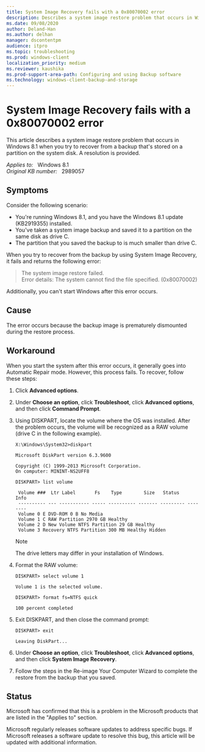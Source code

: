 ```yaml
---
title: System Image Recovery fails with a 0x80070002 error
description: Describes a system image restore problem that occurs in Windows 8.1 when you try to recover from a backup that's stored on a partition on the system disk. A resolution is provided.
ms.date: 09/08/2020
author: Deland-Han
ms.author: delhan
manager: dscontentpm
audience: itpro
ms.topic: troubleshooting
ms.prod: windows-client
localization_priority: medium
ms.reviewer: kaushika
ms.prod-support-area-path: Configuring and using Backup software
ms.technology: windows-client-backup-and-storage
---
```

# System Image Recovery fails with a 0x80070002 error

This article describes a system image restore problem that occurs in Windows 8.1 when you try to recover from a backup that's stored on a partition on the system disk. A resolution is provided.

_Applies to:_ &nbsp; Windows 8.1  
_Original KB number:_ &nbsp; 2989057

## Symptoms

Consider the following scenario:

- You're running Windows 8.1, and you have the Windows 8.1 update (KB2919355) installed.
- You've taken a system image backup and saved it to a partition on the same disk as drive C.
- The partition that you saved the backup to is much smaller than drive C.

When you try to recover from the backup by using System Image Recovery, it fails and returns the following error:

> The system image restore failed.  
Error details: The system cannot find the file specified. (0x80070002)

Additionally, you can't start Windows after this error occurs.

## Cause

The error occurs because the backup image is prematurely dismounted during the restore process.

## Workaround

When you start the system after this error occurs, it generally goes into Automatic Repair mode. However, this process fails. To recover, follow these steps:

1. Click **Advanced options**.
2. Under **Choose an option**, click **Troubleshoot**, click **Advanced options**, and then click **Command Prompt**.
3. Using DISKPART, locate the volume where the OS was installed. After the problem occurs, the volume will be recognized as a RAW volume (drive C in the following example).

    ```console
    X:\Windows\System32>diskpart

    Microsoft DiskPart version 6.3.9600

    Copyright (C) 1999-2013 Microsoft Corporation.
    On computer: MININT-NS2UFF8

    DISKPART> list volume

     Volume ###  Ltr Label       Fs    Type        Size   Status    Info
     ---------- --- ----------- ----- ---------- ------- --------- --------
     Volume 0 E DVD-ROM 0 B No Media
     Volume 1 C RAW Partition 2970 GB Healthy
     Volume 2 D New Volume NTFS Partition 29 GB Healthy
     Volume 3 Recovery NTFS Partition 300 MB Healthy Hidden

    ```

    > [!NOTE]
    > The drive letters may differ in your installation of Windows.

4. Format the RAW volume:

    ```console
    DISKPART> select volume 1

    Volume 1 is the selected volume.

    DISKPART> format fs=NTFS quick

    100 percent completed
    ```

5. Exit DISKPART, and then close the command prompt:

    ```console
    DISKPART> exit

    Leaving DiskPart...
    ```

6. Under **Choose an option**, click **Troubleshoot**, click **Advanced options**, and then click **System Image Recovery**.
7. Follow the steps in the Re-image Your Computer Wizard to complete the restore from the backup that you saved.

## Status

Microsoft has confirmed that this is a problem in the Microsoft products that are listed in the "Applies to" section.

Microsoft regularly releases software updates to address specific bugs. If Microsoft releases a software update to resolve this bug, this article will be updated with additional information.

